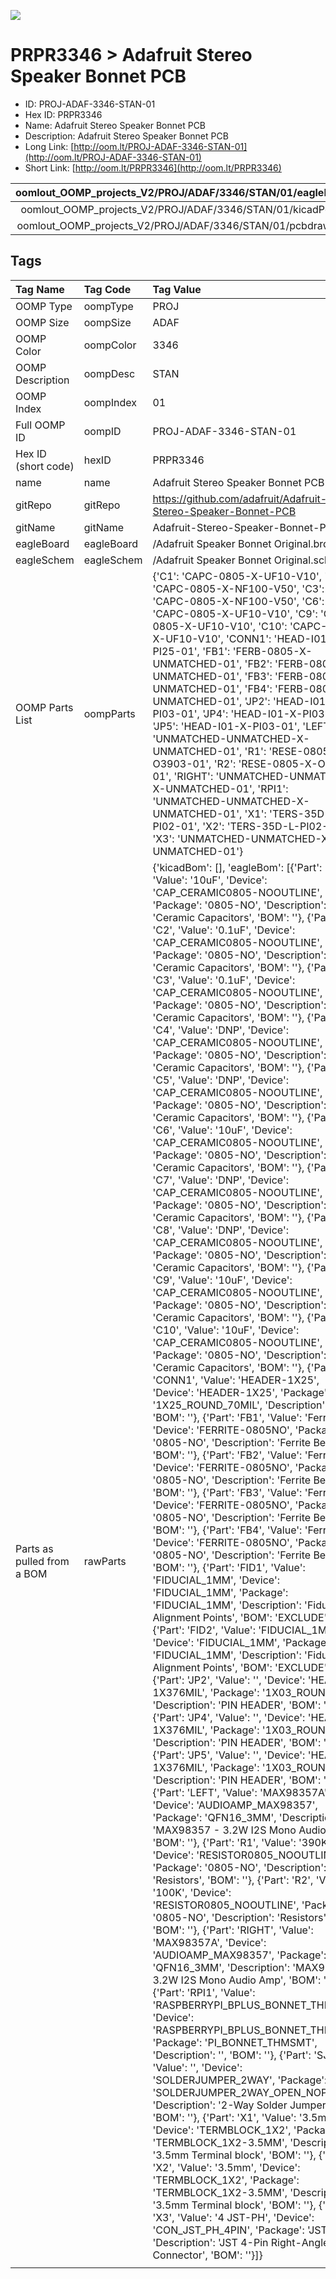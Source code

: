 


  
![][im]
# PRPR3346 > Adafruit Stereo Speaker Bonnet PCB

- ID: PROJ-ADAF-3346-STAN-01
- Hex ID: PRPR3346
- Name: Adafruit Stereo Speaker Bonnet PCB
- Description: Adafruit Stereo Speaker Bonnet PCB
- Long Link: [http://oom.lt/PROJ-ADAF-3346-STAN-01](http://oom.lt/PROJ-ADAF-3346-STAN-01)
- Short Link: [http://oom.lt/PRPR3346](http://oom.lt/PRPR3346)
  

|oomlout_OOMP_projects_V2/PROJ/ADAF/3346/STAN/01/eagleImage.png|oomlout_OOMP_projects_V2/PROJ/ADAF/3346/STAN/01/eagleSchemImage.png|oomlout_OOMP_projects_V2/PROJ/ADAF/3346/STAN/01/kicadPcb3dFront.png|oomlout_OOMP_projects_V2/PROJ/ADAF/3346/STAN/01/kicadPcb3dBack.png|
| :---: | :---: | :---: | :---: |
|oomlout_OOMP_projects_V2/PROJ/ADAF/3346/STAN/01/kicadPcb3d.png|oomlout_OOMP_projects_V2/PROJ/ADAF/3346/STAN/01/bomBack.png|oomlout_OOMP_projects_V2/PROJ/ADAF/3346/STAN/01/bomFront.png|oomlout_OOMP_projects_V2/PROJ/ADAF/3346/STAN/01/pcbdraw.svg|
|oomlout_OOMP_projects_V2/PROJ/ADAF/3346/STAN/01/pcbdrawBack.svg||||

## Tags
  

|Tag Name|Tag Code|Tag Value|
| :--- | :--- | :--- |
|OOMP Type|oompType|PROJ|
|OOMP Size|oompSize|ADAF|
|OOMP Color|oompColor|3346|
|OOMP Description|oompDesc|STAN|
|OOMP Index|oompIndex|01|
|Full OOMP ID|oompID|PROJ-ADAF-3346-STAN-01|
|Hex ID (short code)|hexID|PRPR3346|
|name|name|Adafruit Stereo Speaker Bonnet PCB|
|gitRepo|gitRepo|https://github.com/adafruit/Adafruit-Stereo-Speaker-Bonnet-PCB|
|gitName|gitName|Adafruit-Stereo-Speaker-Bonnet-PCB|
|eagleBoard|eagleBoard|/Adafruit Speaker Bonnet Original.brd|
|eagleSchem|eagleSchem|/Adafruit Speaker Bonnet Original.sch|
|OOMP Parts List|oompParts|{'C1': 'CAPC-0805-X-UF10-V10', 'C2': 'CAPC-0805-X-NF100-V50', 'C3': 'CAPC-0805-X-NF100-V50', 'C6': 'CAPC-0805-X-UF10-V10', 'C9': 'CAPC-0805-X-UF10-V10', 'C10': 'CAPC-0805-X-UF10-V10', 'CONN1': 'HEAD-I01-X-PI25-01', 'FB1': 'FERB-0805-X-UNMATCHED-01', 'FB2': 'FERB-0805-X-UNMATCHED-01', 'FB3': 'FERB-0805-X-UNMATCHED-01', 'FB4': 'FERB-0805-X-UNMATCHED-01', 'JP2': 'HEAD-I01-X-PI03-01', 'JP4': 'HEAD-I01-X-PI03-01', 'JP5': 'HEAD-I01-X-PI03-01', 'LEFT': 'UNMATCHED-UNMATCHED-X-UNMATCHED-01', 'R1': 'RESE-0805-X-O3903-01', 'R2': 'RESE-0805-X-O1003-01', 'RIGHT': 'UNMATCHED-UNMATCHED-X-UNMATCHED-01', 'RPI1': 'UNMATCHED-UNMATCHED-X-UNMATCHED-01', 'X1': 'TERS-35D-L-PI02-01', 'X2': 'TERS-35D-L-PI02-01', 'X3': 'UNMATCHED-UNMATCHED-X-UNMATCHED-01'}|
|Parts as pulled from a BOM|rawParts|{'kicadBom': [], 'eagleBom': [{'Part': 'C1', 'Value': '10uF', 'Device': 'CAP_CERAMIC0805-NOOUTLINE', 'Package': '0805-NO', 'Description': 'Ceramic Capacitors', 'BOM': ''}, {'Part': 'C2', 'Value': '0.1uF', 'Device': 'CAP_CERAMIC0805-NOOUTLINE', 'Package': '0805-NO', 'Description': 'Ceramic Capacitors', 'BOM': ''}, {'Part': 'C3', 'Value': '0.1uF', 'Device': 'CAP_CERAMIC0805-NOOUTLINE', 'Package': '0805-NO', 'Description': 'Ceramic Capacitors', 'BOM': ''}, {'Part': 'C4', 'Value': 'DNP', 'Device': 'CAP_CERAMIC0805-NOOUTLINE', 'Package': '0805-NO', 'Description': 'Ceramic Capacitors', 'BOM': ''}, {'Part': 'C5', 'Value': 'DNP', 'Device': 'CAP_CERAMIC0805-NOOUTLINE', 'Package': '0805-NO', 'Description': 'Ceramic Capacitors', 'BOM': ''}, {'Part': 'C6', 'Value': '10uF', 'Device': 'CAP_CERAMIC0805-NOOUTLINE', 'Package': '0805-NO', 'Description': 'Ceramic Capacitors', 'BOM': ''}, {'Part': 'C7', 'Value': 'DNP', 'Device': 'CAP_CERAMIC0805-NOOUTLINE', 'Package': '0805-NO', 'Description': 'Ceramic Capacitors', 'BOM': ''}, {'Part': 'C8', 'Value': 'DNP', 'Device': 'CAP_CERAMIC0805-NOOUTLINE', 'Package': '0805-NO', 'Description': 'Ceramic Capacitors', 'BOM': ''}, {'Part': 'C9', 'Value': '10uF', 'Device': 'CAP_CERAMIC0805-NOOUTLINE', 'Package': '0805-NO', 'Description': 'Ceramic Capacitors', 'BOM': ''}, {'Part': 'C10', 'Value': '10uF', 'Device': 'CAP_CERAMIC0805-NOOUTLINE', 'Package': '0805-NO', 'Description': 'Ceramic Capacitors', 'BOM': ''}, {'Part': 'CONN1', 'Value': 'HEADER-1X25', 'Device': 'HEADER-1X25', 'Package': '1X25_ROUND_70MIL', 'Description': '', 'BOM': ''}, {'Part': 'FB1', 'Value': 'Ferrite', 'Device': 'FERRITE-0805NO', 'Package': '0805-NO', 'Description': 'Ferrite Bead', 'BOM': ''}, {'Part': 'FB2', 'Value': 'Ferrite', 'Device': 'FERRITE-0805NO', 'Package': '0805-NO', 'Description': 'Ferrite Bead', 'BOM': ''}, {'Part': 'FB3', 'Value': 'Ferrite', 'Device': 'FERRITE-0805NO', 'Package': '0805-NO', 'Description': 'Ferrite Bead', 'BOM': ''}, {'Part': 'FB4', 'Value': 'Ferrite', 'Device': 'FERRITE-0805NO', 'Package': '0805-NO', 'Description': 'Ferrite Bead', 'BOM': ''}, {'Part': 'FID1', 'Value': 'FIDUCIAL_1MM', 'Device': 'FIDUCIAL_1MM', 'Package': 'FIDUCIAL_1MM', 'Description': 'Fiducial Alignment Points', 'BOM': 'EXCLUDE'}, {'Part': 'FID2', 'Value': 'FIDUCIAL_1MM', 'Device': 'FIDUCIAL_1MM', 'Package': 'FIDUCIAL_1MM', 'Description': 'Fiducial Alignment Points', 'BOM': 'EXCLUDE'}, {'Part': 'JP2', 'Value': '', 'Device': 'HEADER-1X376MIL', 'Package': '1X03_ROUND_76', 'Description': 'PIN HEADER', 'BOM': ''}, {'Part': 'JP4', 'Value': '', 'Device': 'HEADER-1X376MIL', 'Package': '1X03_ROUND_76', 'Description': 'PIN HEADER', 'BOM': ''}, {'Part': 'JP5', 'Value': '', 'Device': 'HEADER-1X376MIL', 'Package': '1X03_ROUND_76', 'Description': 'PIN HEADER', 'BOM': ''}, {'Part': 'LEFT', 'Value': 'MAX98357A', 'Device': 'AUDIOAMP_MAX98357', 'Package': 'QFN16_3MM', 'Description': 'MAX98357 - 3.2W I2S Mono Audio Amp', 'BOM': ''}, {'Part': 'R1', 'Value': '390K', 'Device': 'RESISTOR0805_NOOUTLINE', 'Package': '0805-NO', 'Description': 'Resistors', 'BOM': ''}, {'Part': 'R2', 'Value': '100K', 'Device': 'RESISTOR0805_NOOUTLINE', 'Package': '0805-NO', 'Description': 'Resistors', 'BOM': ''}, {'Part': 'RIGHT', 'Value': 'MAX98357A', 'Device': 'AUDIOAMP_MAX98357', 'Package': 'QFN16_3MM', 'Description': 'MAX98357 - 3.2W I2S Mono Audio Amp', 'BOM': ''}, {'Part': 'RPI1', 'Value': 'RASPBERRYPI_BPLUS_BONNET_THMSMT', 'Device': 'RASPBERRYPI_BPLUS_BONNET_THMSMT', 'Package': 'PI_BONNET_THMSMT', 'Description': '', 'BOM': ''}, {'Part': 'SJ1', 'Value': '', 'Device': 'SOLDERJUMPER_2WAY', 'Package': 'SOLDERJUMPER_2WAY_OPEN_NOPASTE', 'Description': '2-Way Solder Jumper', 'BOM': ''}, {'Part': 'X1', 'Value': '3.5mm', 'Device': 'TERMBLOCK_1X2', 'Package': 'TERMBLOCK_1X2-3.5MM', 'Description': '3.5mm Terminal block', 'BOM': ''}, {'Part': 'X2', 'Value': '3.5mm', 'Device': 'TERMBLOCK_1X2', 'Package': 'TERMBLOCK_1X2-3.5MM', 'Description': '3.5mm Terminal block', 'BOM': ''}, {'Part': 'X3', 'Value': '4 JST-PH', 'Device': 'CON_JST_PH_4PIN', 'Package': 'JSTPH4', 'Description': 'JST 4-Pin Right-Angle Connector', 'BOM': ''}]}|
||||



[im]: PROJ/ADAF/3346/STAN/01/kicadPcb3d_450.png

